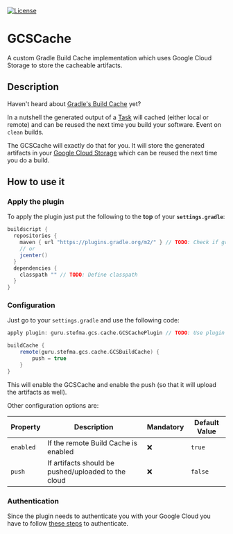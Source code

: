 [![License](https://img.shields.io/badge/License-MIT-blue.svg)](https://opensource.org/licenses/MIT)
<!-- (TODO: Add badge for plugin-portal -> https://img.shields.io/badge/plugin%20portal-v1.2-blue.svg) -->

# GCSCache
A custom Gradle Build Cache implementation which uses Google Cloud Storage to store the cacheable artifacts.

## Description
Haven't heard about [Gradle's Build Cache](https://docs.gradle.org/current/userguide/build_cache.html) yet?

In a nutshell the generated output of a [Task](https://guides.gradle.org/writing-gradle-tasks/) will cached (either local or remote) 
and can be reused the next time you build your software. Event on `clean` builds. 

The GCSCache will exactly do that for you. It will store the generated artifacts in your [Google Cloud Storage](https://cloud.google.com/storage/) 
which can be reused the next time you do a build.

## How to use it

### Apply the plugin
To apply the plugin just put the following to the **top** of your **`settings.gradle`**:
```gradle
buildscript {
  repositories {
    maven { url "https://plugins.gradle.org/m2/" } // TODO: Check if gradlePluginPortal() is possible
    // or
    jcenter()
  }
  dependencies {
    classpath "" // TODO: Define classpath
  }
}
```

### Configuration
Just go to your `settings.gradle` and use the following code:
```gradle
apply plugin: guru.stefma.gcs.cache.GCSCachePlugin // TODO: Use plugin in

buildCache {
    remote(guru.stefma.gcs.cache.GCSBuildCache) {
        push = true 
    }
}
```

This will enable the GCSCache and enable the push (so that it will upload the artifacts as well).

Other configuration options are:

| Property | Description | Mandatory | Default Value |
| ----------------- | ----------- | --------- | ------------- |
| `enabled` | If the remote Build Cache is enabled | ❌ | `true`
| `push` | If artifacts should be pushed/uploaded to the cloud | ❌ | `false`

### Authentication
Since the plugin needs to authenticate you with your Google Cloud you have to follow [these steps](https://cloud.google.com/storage/docs/reference/libraries#setting_up_authentication) to authenticate.
<!-- TODO Add better description for that -->

<!-- 
For more see also the Google Cloud section below 👇

## Google Cloud
-->

<!--
Other TODOS:
Read: https://discuss.gradle.org/t/feature-request-gradle-3-5-build-cache-and-amazon-s3/22065/4
See/READ: https://github.com/myniva/gradle-s3-build-cache
Do: Explain that it uses the free trier currently etc. pp (https://cloud.google.com/free/)
Do: Upload to gradle plugin portal
Do: Create a github release
-->
